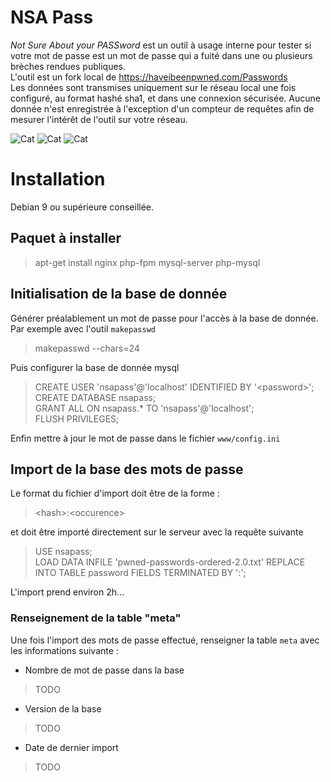 # NSA Pass
_Not Sure About your PASSword_ est un outil à usage interne pour tester si votre mot de passe est un mot de passe qui a fuité dans une ou plusieurs brèches rendues publiques.  
L'outil est un fork local de https://haveibeenpwned.com/Passwords  
Les données sont transmises uniquement sur le réseau local une fois configuré, au format hashé sha1, et dans une connexion sécurisée. Aucune donnée n'est enregistrée à l'exception d'un compteur de requêtes afin de mesurer l'intérêt de l'outil sur votre réseau.  

![Cat](../assets/home.png)
![Cat](../assets/good.png)
![Cat](../assets/fail.png)

# Installation
Debian 9 ou supérieure conseillée.
## Paquet à installer
> apt-get install nginx php-fpm mysql-server php-mysql

## Initialisation de la base de donnée
Générer préalablement un mot de passe pour l'accès à la base de donnée. Par exemple avec l'outil `makepasswd`  
> makepasswd --chars=24

Puis configurer la base de donnée mysql  
> CREATE USER 'nsapass'@'localhost' IDENTIFIED BY '\<password\>';  
> CREATE DATABASE nsapass;  
> GRANT ALL ON nsapass.\* TO 'nsapass'@'localhost';  
> FLUSH PRIVILEGES;  

Enfin mettre à jour le mot de passe dans le fichier `www/config.ini`  

## Import de la base des mots de passe
Le format du fichier d'import doit être de la forme :  
> \<hash\>:\<occurence\>  

et doit être importé directement sur le serveur avec la requête suivante  
> USE nsapass;  
> LOAD DATA INFILE 'pwned-passwords-ordered-2.0.txt' REPLACE INTO TABLE password FIELDS TERMINATED BY ':';  

L'import prend environ 2h...  

### Renseignement de la table "meta"

Une fois l'import des mots de passe effectué, renseigner la table `meta` avec les informations suivante :
* Nombre de mot de passe dans la base  
> TODO

* Version de la base  
> TODO

* Date de dernier import  
> TODO



